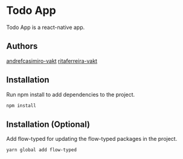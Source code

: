 # Todo App

Todo App is a react-native app.

## Authors
[andrefcasimiro-vakt](https://github.com/andrefcasimiro-vakt)
[ritaferreira-vakt](https://github.com/ritaferreira-vakt)


## Installation

Run npm install to add dependencies to the project.

```bash
npm install
```

## Installation (Optional)

Add flow-typed for updating the flow-typed packages in the project.
```bash
yarn global add flow-typed
```

